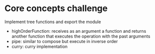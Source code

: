 # Core concepts challenge

Implement tree functions and export the module

* highOrderFunction: receives as an argument a function and returns another function that executes the operation with the past arguments
* pipe: similar to compose but execute in inverse order
* curry: curry  implementation

